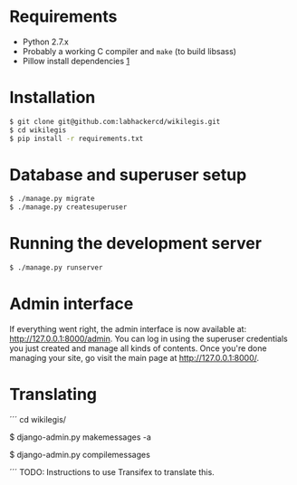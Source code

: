 # Requirements

* Python 2.7.x
* Probably a working C compiler and `make` (to build libsass)
* Pillow install dependencies [1]

# Installation

```bash
$ git clone git@github.com:labhackercd/wikilegis.git
$ cd wikilegis
$ pip install -r requirements.txt
```


# Database and superuser setup

```bash
$ ./manage.py migrate
$ ./manage.py createsuperuser
```


# Running the development server

```bash
$ ./manage.py runserver
```


# Admin interface

If everything went right, the admin interface is now available at: http://127.0.0.1:8000/admin. You can log in using the superuser credentials you just created and manage all kinds of contents. Once you're done managing your site, go visit the main page at http://127.0.0.1:8000/.


# Translating

´´´
cd wikilegis/

$ django-admin.py makemessages -a

$ django-admin.py compilemessages

´´´
TODO: Instructions to use Transifex to translate this.



[1]: https://pillow.readthedocs.org/en/latest/installation.html
